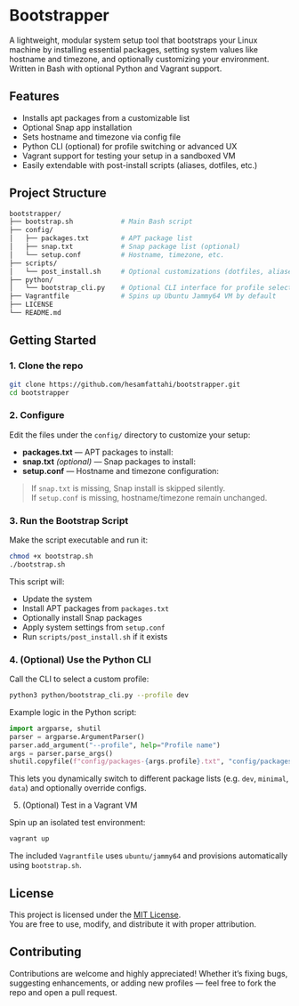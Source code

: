 # Bootstrapper

A lightweight, modular system setup tool that bootstraps your Linux machine by installing essential packages, setting system values like hostname and timezone, and optionally customizing your environment. Written in Bash with optional Python and Vagrant support.


## Features

- Installs apt packages from a customizable list
- Optional Snap app installation
- Sets hostname and timezone via config file
- Python CLI (optional) for profile switching or advanced UX
- Vagrant support for testing your setup in a sandboxed VM
- Easily extendable with post-install scripts (aliases, dotfiles, etc.)


## Project Structure

```bash
bootstrapper/
├── bootstrap.sh            # Main Bash script
├── config/
│   ├── packages.txt        # APT package list
│   ├── snap.txt            # Snap package list (optional)
│   └── setup.conf          # Hostname, timezone, etc.
├── scripts/
│   └── post_install.sh     # Optional customizations (dotfiles, aliases)
├── python/
│   └── bootstrap_cli.py    # Optional CLI interface for profile selection
├── Vagrantfile             # Spins up Ubuntu Jammy64 VM by default
├── LICENSE
└── README.md
```

## Getting Started

### 1. Clone the repo

```bash
git clone https://github.com/hesamfattahi/bootstrapper.git
cd bootstrapper
```

### 2. Configure

Edit the files under the `config/` directory to customize your setup:

- **packages.txt** — APT packages to install:
- **snap.txt** *(optional)* — Snap packages to install:
- **setup.conf** — Hostname and timezone configuration:

> If `snap.txt` is missing, Snap install is skipped silently.  
> If `setup.conf` is missing, hostname/timezone remain unchanged.

### 3. Run the Bootstrap Script

Make the script executable and run it:
```bash
chmod +x bootstrap.sh
./bootstrap.sh
```

This script will:
- Update the system
- Install APT packages from `packages.txt`
- Optionally install Snap packages
- Apply system settings from `setup.conf`
- Run `scripts/post_install.sh` if it exists

### 4. (Optional) Use the Python CLI

Call the CLI to select a custom profile:

```bash
python3 python/bootstrap_cli.py --profile dev
```

Example logic in the Python script:

```python
import argparse, shutil
parser = argparse.ArgumentParser()
parser.add_argument("--profile", help="Profile name")
args = parser.parse_args()
shutil.copyfile(f"config/packages-{args.profile}.txt", "config/packages.txt")
```

This lets you dynamically switch to different package lists (e.g. `dev`, `minimal`, `data`) and optionally override configs.

5. (Optional) Test in a Vagrant VM

Spin up an isolated test environment:
```bash
vagrant up
```

The included `Vagrantfile` uses `ubuntu/jammy64` and provisions automatically using `bootstrap.sh`.  

## License

This project is licensed under the [MIT License](./LICENSE).  
You are free to use, modify, and distribute it with proper attribution.

## Contributing

Contributions are welcome and highly appreciated! Whether it’s fixing bugs, suggesting enhancements, or adding new profiles — feel free to fork the repo and open a pull request.

